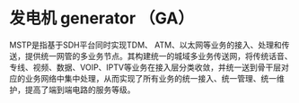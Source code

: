 # 发电机 generator （GA）
MSTP是指基于SDH平台同时实现TDM、 ATM、以太网等业务的接入、处理和传送，提供统一网管的多业务节点。其构建统一的城域多业务传送网，将传统话音、专线、视频、数据、VOIP、IPTV等业务在接入层分类收敛，并统一送到骨干层对应的业务网络中集中处理，从而实现了所有业务的统一接入、统一管理、统一维护，提高了端到端电路的服务等级。

